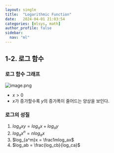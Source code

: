 ```yaml
---
layout: single
title:  "Logarithmic Function"
date:   2024-04-01 21:03:54 
categories: [mlsys, math]
author_profile: false
sidebar:
  nav: "ml"
---
```


## 1-2. 로그 함수

### 로그 함수 그래프

![image.png](basic_math/images/image.png)

- $x > 0$
- $x$가 증가할수록 $y$의 증가폭이 줄어드는 양상을 보인다.

### 로그의 성질

1. $log_axy = log_ax + log_ay$
2. $log_ax^n = n log_ax$
3. $log_{a^m}x = \frac1mlog_ax$
4. $log_ab = \frac{log_cb}{log_ca}$